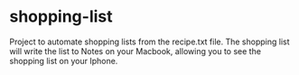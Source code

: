 # shopping-list
Project to automate shopping lists from the recipe.txt file.
The shopping list will write the list to Notes on your Macbook, allowing you to see the shopping list on your Iphone.
